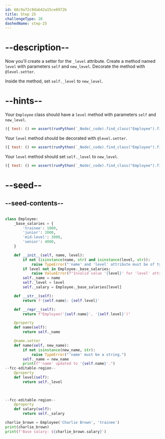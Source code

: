 ```yaml
---
id: 68c9a72c9dab42a15ce6972b
title: Step 25
challengeType: 20
dashedName: step-25
---
```


# --description--

Now you'll create a setter for the `_level` attribute. Create a method named `level` with parameters `self` and `new_level`. Decorate the method with `@level.setter`.

Inside the method, set `self._level` to `new_level`.

# --hints--

Your `Employee` class should have a `level` method with parameters `self` and `new_level`.

```js
({ test: () => assert(runPython(`_Node(_code).find_class("Employee").find_functions("level")[1].has_args("self, new_level")`)) })
```

Your `level` method should be decorated with `@level.setter`.

```js
({ test: () => assert(runPython(`_Node(_code).find_class("Employee").find_functions("level")[1].has_decorators("level.setter")`)) })
```

Your `level` method should set `self._level` to `new_level`.

```js
({ test: () => assert(runPython(`_Node(_code).find_class("Employee").find_functions("level")[1].has_stmt("self._level = new_level")`)) })
```

# --seed--

## --seed-contents--

```py

class Employee:
    _base_salaries = {
        'trainee': 1000,
        'junior': 2000,
        'mid-level': 3000,
        'senior': 4000,
    }

    def __init__(self, name, level):
        if not (isinstance(name, str) and isinstance(level, str)):
            raise TypeError("'name' and 'level' attribute must be of type 'str'.")
        if level not in Employee._base_salaries:
            raise ValueError(f"Invalid value '{level}' for 'level' attribute.")
        self._name = name
        self._level = level
        self._salary = Employee._base_salaries[level]

    def __str__(self):
        return f'{self.name}: {self.level}'

    def __repr__(self):
        return f"Employee('{self.name}', '{self.level}')"

    @property
    def name(self):
        return self._name

    @name.setter
    def name(self, new_name):
        if not isinstance(new_name, str):
            raise TypeError("'name' must be a string.")
        self._name = new_name
        print(f"'name' updated to '{self.name}'.")
--fcc-editable-region--
    @property
    def level(self):
        return self._level

    
    
--fcc-editable-region--
    @property
    def salary(self):
        return self._salary

charlie_brown = Employee('Charlie Brown', 'trainee')
print(charlie_brown)
print(f'Base salary: ${charlie_brown.salary}')
```
